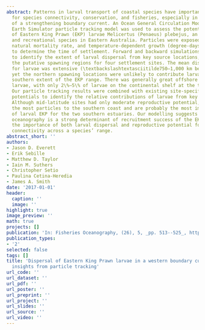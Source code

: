 ```yaml
---
abstract: Patterns in larval transport of coastal species have important implications
  for species connectivity, conservation, and fisheries, especially in the vicinity
  of a strengthening boundary current. An Ocean General Circulation Model for the
  Earth Simulator particle tracking model was used to assess the potential dispersal
  of Eastern King Prawn (EKP) larvae Melicertus (Penaeus) plebejus, an important commercial
  and recreational species in Eastern Australia. Particles were exposed to a constant
  natural mortality rate, and temperature-dependent growth (degree-days) was used
  to determine the time of settlement. Forward and backward simulations were used
  to identify the extent of larval dispersal from key source locations, and to determine
  the putative spawning regions for four settlement sites. The mean dispersal distance
  for larvae was extensive (\textbackslashtextasciitilde750–1,000 km before settlement),
  yet the northern spawning locations were unlikely to contribute larvae to the most
  southern extent of the EKP range. There was generally great offshore dispersal of
  larvae, with only 2\%–5\% of larvae on the continental shelf at the time of settlement.
  Our particle tracking results were combined with existing site-specific reproductive
  potentials to identify the relative contributions of larvae from key source locations.
  Although mid-latitude sites had only moderate reproductive potential, they delivered
  the most particles to the southern coast and are probably the most important sources
  of larval EKP for the two southern estuaries. Our modelling suggests that mesoscale
  oceanography is a strong determinant of recruitment success of the EKP, and highlights
  the importance of both larval dispersal and reproductive potential for understanding
  connectivity across a species’ range.
abstract_short: ''
authors:
- Jason D. Everett
- Erik Sebille
- Matthew D. Taylor
- Iain M. Suthers
- Christopher Setio
- Paulina Cetina-Heredia
- James A. Smith
date: '2017-01-01'
header:
  caption: ''
  image: ''
highlight: true
image_preview: ''
math: true
projects: []
publication: 'In: Fisheries Oceanography, (26), 5, _pp. 513--525_, https://doi.org/10.1111/fog.12213'
publication_types:
- '2'
selected: false
tags: []
title: 'Dispersal of Eastern King Prawn larvae in a western boundary current: New
  insights from particle tracking'
url_code: ''
url_dataset: ''
url_pdf: ''
url_poster: ''
url_preprint: ''
url_project: ''
url_slides: ''
url_source: ''
url_video: ''
---
```


